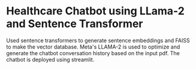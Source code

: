 # Healthcare Chatbot using LLama-2 and Sentence Transformer
Used sentence transformers to generate sentence embeddings and FAISS to make the vector database. Meta's LLAMA-2 is used to optimize and generate the chatbot conversation history based on the input pdf. The chatbot is deployed using streamlit.

